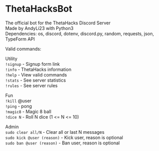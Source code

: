 # ThetaHacksBot

The official bot for the ThetaHacks Discord Server<br>
Made by AndyLi23 with Python3<br>
Dependencies: os, discord, dotenv, discord.py, random, requests, json, TypeForm API

Valid commands:

Utility<br>
`!signup` - Signup form link<br>
`!info` - ThetaHacks information<br>
`!help` - View valid commands<br>
`!stats` - See server statistics<br>
`!rules` - See server rules<br>

Fun<br>
`!kill` @user<br>
`!ping` - pong<br>
`!magic8` - Magic 8 ball<br>
`!dice N` - Roll N dice (1 <= N <= 10)<br>

Admin<br>
`sudo clear all/N` - Clear all or last N messages<br>
`sudo kick @user (reason)` - Kick user, reason is optional<br>
`sudo ban @user (reason)` - Ban user, reason is optional<br>
